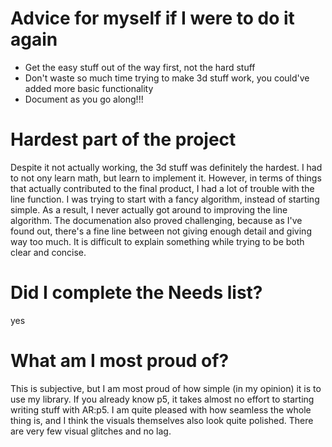 # Advice for myself if I were to do it again

- Get the easy stuff out of the way first, not the hard stuff
- Don't waste so much time trying to make 3d stuff work, you could've added more basic functionality
- Document as you go along!!!

# Hardest part of the project

Despite it not actually working, the 3d stuff was definitely the hardest. I had to not ony learn math, but learn to implement it. However, in terms of things that actually contributed to the final product, I had a lot of trouble with the line function. I was trying to start with a fancy algorithm, instead of starting simple. As a result, I never actually got around to improving the line algorithm. The documenation also proved challenging, because as I've found out, there's a fine line between not giving enough detail and giving way too much. It is difficult to explain something while trying to be both clear and concise.

# Did I complete the Needs list?
yes

# What am I most proud of?
This is subjective, but I am most proud of how simple (in my opinion) it is to use my library. If you already know p5, it takes almost no effort to starting writing stuff with AR:p5. I am quite pleased with how seamless the whole thing is, and I think the visuals themselves also look quite polished. There are very few visual glitches and no lag.